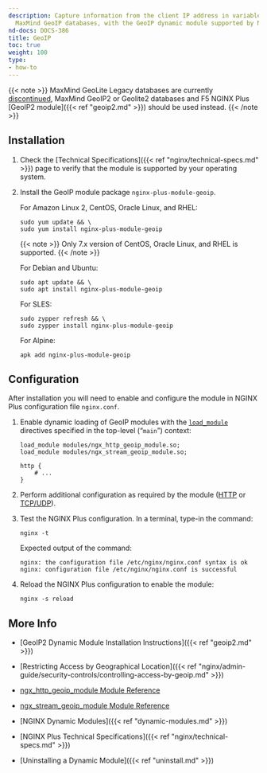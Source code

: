 ```yaml
---
description: Capture information from the client IP address in variables, using the
  MaxMind GeoIP databases, with the GeoIP dynamic module supported by NGINX, Inc.
nd-docs: DOCS-386
title: GeoIP
toc: true
weight: 100
type:
- how-to
---
```


{{< note >}} MaxMind GeoLite Legacy databases are currently [discontinued](https://blog.maxmind.com/2018/01/discontinuation-of-the-geolite-legacy-databases), MaxMind GeoIP2 or Geolite2 databases and F5 NGINX Plus [GeoIP2 module]({{< ref "geoip2.md" >}}) should be used instead. {{< /note >}}

## Installation

1. Check the [Technical Specifications]({{< ref "nginx/technical-specs.md" >}}) page to verify that the module is supported by your operating system.

2. Install the GeoIP module package `nginx-plus-module-geoip`.

   For Amazon Linux 2, CentOS, Oracle Linux, and RHEL:

   ```shell
   sudo yum update && \
   sudo yum install nginx-plus-module-geoip
   ```

   {{< note >}} Only 7.x version of CentOS, Oracle Linux, and RHEL is supported. {{< /note >}}


   For Debian and Ubuntu:

   ```shell
   sudo apt update && \
   sudo apt install nginx-plus-module-geoip
   ```

   For SLES:

   ```shell
   sudo zypper refresh && \
   sudo zypper install nginx-plus-module-geoip
   ```

   For Alpine:

   ```shell
   apk add nginx-plus-module-geoip
   ```

## Configuration

After installation you will need to enable and configure the module in NGINX Plus configuration file `nginx.conf`.

1. Enable dynamic loading of GeoIP modules with the [`load_module`](https://nginx.org/en/docs/ngx_core_module.html#load_module) directives specified in the top-level (“`main`”) context:

   ```nginx
   load_module modules/ngx_http_geoip_module.so;
   load_module modules/ngx_stream_geoip_module.so;

   http {
       # ...
   }
   ```

2. Perform additional configuration as required by the module ([HTTP](https://nginx.org/en/docs/http/ngx_http_geoip_module.html) or [TCP/UDP](https://nginx.org/en/docs/stream/ngx_stream_geoip_module.html)).

3. Test the NGINX Plus configuration. In a terminal, type-in the command:

    ```shell
    nginx -t
    ```

    Expected output of the command:

    ```shell
    nginx: the configuration file /etc/nginx/nginx.conf syntax is ok
    nginx: configuration file /etc/nginx/nginx.conf is successful
    ```

4. Reload the NGINX Plus configuration to enable the module:

    ```shell
    nginx -s reload
    ```

## More Info

- [GeoIP2 Dynamic Module Installation Instructions]({{< ref "geoip2.md" >}})

- [Restricting Access by Geographical Location]({{< ref "nginx/admin-guide/security-controls/controlling-access-by-geoip.md" >}})

- [ngx_http_geoip_module Module Reference](https://nginx.org/en/docs/http/ngx_http_geoip_module.html)

- [ngx_stream_geoip_module Module Reference](https://nginx.org/en/docs/stream/ngx_stream_geoip_module.html)

- [NGINX Dynamic Modules]({{< ref "dynamic-modules.md" >}})

- [NGINX Plus Technical Specifications]({{< ref "nginx/technical-specs.md" >}})

- [Uninstalling a Dynamic Module]({{< ref "uninstall.md" >}})
